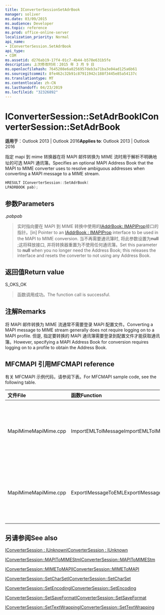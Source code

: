 ```yaml
---
title: IConverterSessionSetAdrBook
manager: soliver
ms.date: 03/09/2015
ms.audience: Developer
ms.topic: reference
ms.prod: office-online-server
localization_priority: Normal
api_name:
- IConverterSession.SetAdrBook
api_type:
- COM
ms.assetid: d276ab19-17f4-01c7-4b44-b578e631b5fe
description: 上次修改时间：2015 年 3 月 9 日
ms.openlocfilehash: 7645208e6a0256957deb3a71ba3e04ad125a6b61
ms.sourcegitcommit: 8fe462c32b91c87911942c188f3445e85a54137c
ms.translationtype: MT
ms.contentlocale: zh-CN
ms.lasthandoff: 04/23/2019
ms.locfileid: "32326892"
---
```

# <a name="iconvertersessionsetadrbook"></a><span data-ttu-id="ace5c-103">IConverterSession::SetAdrBook</span><span class="sxs-lookup"><span data-stu-id="ace5c-103">IConverterSession::SetAdrBook</span></span>

  
  
<span data-ttu-id="ace5c-104">**适用于**：Outlook 2013 | Outlook 2016</span><span class="sxs-lookup"><span data-stu-id="ace5c-104">**Applies to**: Outlook 2013 | Outlook 2016</span></span> 
  
<span data-ttu-id="ace5c-105">指定 mapi 到 mime 转换器在将 MAPI 邮件转换为 MIME 流时用于解析不明确地址的可选 MAPI 通讯簿。</span><span class="sxs-lookup"><span data-stu-id="ace5c-105">Specifies an optional MAPI Address Book that the MAPI to MIME converter uses to resolve ambiguous addresses when converting a MAPI message to a MIME stream.</span></span>
  
```cpp
HRESULT IConverterSession::SetAdrBook( 
LPADRBOOK pab); 
```

## <a name="parameters"></a><span data-ttu-id="ace5c-106">参数</span><span class="sxs-lookup"><span data-stu-id="ace5c-106">Parameters</span></span>

 <span data-ttu-id="ace5c-107">_.pab_</span><span class="sxs-lookup"><span data-stu-id="ace5c-107">_pab_</span></span>
  
> <span data-ttu-id="ace5c-108">实时指向要在 MAPI 到 MIME 转换中使用的[IAddrBook: IMAPIProp](iaddrbookimapiprop.md)接口的指针。</span><span class="sxs-lookup"><span data-stu-id="ace5c-108">[in] Pointer to an [IAddrBook : IMAPIProp](iaddrbookimapiprop.md) interface to be used in the MAPI to MIME conversion.</span></span> <span data-ttu-id="ace5c-109">当不再需要通讯簿时, 将此参数设置为**null** ;这将释放接口, 并将转换器重置为不使用任何通讯簿。</span><span class="sxs-lookup"><span data-stu-id="ace5c-109">Set this parameter to **null** when you no longer need the Address Book; this releases the interface and resets the converter to not using any Address Book.</span></span> 
    
## <a name="return-value"></a><span data-ttu-id="ace5c-110">返回值</span><span class="sxs-lookup"><span data-stu-id="ace5c-110">Return value</span></span>

<span data-ttu-id="ace5c-111">S_OK</span><span class="sxs-lookup"><span data-stu-id="ace5c-111">S_OK</span></span>
  
> <span data-ttu-id="ace5c-112">函数调用成功。</span><span class="sxs-lookup"><span data-stu-id="ace5c-112">The function call is successful.</span></span>
    
## <a name="remarks"></a><span data-ttu-id="ace5c-113">注解</span><span class="sxs-lookup"><span data-stu-id="ace5c-113">Remarks</span></span>

<span data-ttu-id="ace5c-114">将 MAPI 邮件转换为 MIME 流通常不需要登录 MAPI 配置文件。</span><span class="sxs-lookup"><span data-stu-id="ace5c-114">Converting a MAPI message to MIME stream generally does not require logging on to a MAPI profile.</span></span> <span data-ttu-id="ace5c-115">但是, 指定要转换的 MAPI 通讯簿需要登录到配置文件才能获取通讯簿。</span><span class="sxs-lookup"><span data-stu-id="ace5c-115">However, specifying a MAPI Address Book for conversion requires logging on to a profile to obtain the Address Book.</span></span>
  
## <a name="mfcmapi-reference"></a><span data-ttu-id="ace5c-116">MFCMAPI 引用</span><span class="sxs-lookup"><span data-stu-id="ace5c-116">MFCMAPI reference</span></span>

<span data-ttu-id="ace5c-117">有关 MFCMAPI 示例代码，请参阅下表。</span><span class="sxs-lookup"><span data-stu-id="ace5c-117">For MFCMAPI sample code, see the following table.</span></span>
  
|<span data-ttu-id="ace5c-118">**文件**</span><span class="sxs-lookup"><span data-stu-id="ace5c-118">**File**</span></span>|<span data-ttu-id="ace5c-119">**函数**</span><span class="sxs-lookup"><span data-stu-id="ace5c-119">**Function**</span></span>|<span data-ttu-id="ace5c-120">**备注**</span><span class="sxs-lookup"><span data-stu-id="ace5c-120">**Comment**</span></span>|
|:-----|:-----|:-----|
|<span data-ttu-id="ace5c-121">MapiMime</span><span class="sxs-lookup"><span data-stu-id="ace5c-121">MapiMime.cpp</span></span>  <br/> |<span data-ttu-id="ace5c-122">ImportEMLToIMessage</span><span class="sxs-lookup"><span data-stu-id="ace5c-122">ImportEMLToIMessage</span></span>  <br/> |<span data-ttu-id="ace5c-123">MFCMAPI 使用 MimeToMAPI 将 .eml 文件转换为 MAPI 邮件。</span><span class="sxs-lookup"><span data-stu-id="ace5c-123">MFCMAPI uses MimeToMAPI to convert an EML file to a MAPI message.</span></span>  <br/> |
|<span data-ttu-id="ace5c-124">MapiMime</span><span class="sxs-lookup"><span data-stu-id="ace5c-124">MapiMime.cpp</span></span>  <br/> |<span data-ttu-id="ace5c-125">ExportIMessageToEML</span><span class="sxs-lookup"><span data-stu-id="ace5c-125">ExportIMessageToEML</span></span>  <br/> |<span data-ttu-id="ace5c-126">MFCMAPI 使用 MAPIToMIMEStm 将 MAPI 邮件转换为 .eml 文件。</span><span class="sxs-lookup"><span data-stu-id="ace5c-126">MFCMAPI uses MAPIToMIMEStm to convert a MAPI message to an EML file.</span></span>  <br/> |
   
## <a name="see-also"></a><span data-ttu-id="ace5c-127">另请参阅</span><span class="sxs-lookup"><span data-stu-id="ace5c-127">See also</span></span>



[<span data-ttu-id="ace5c-128">IConverterSession : IUnknown</span><span class="sxs-lookup"><span data-stu-id="ace5c-128">IConverterSession : IUnknown</span></span>](iconvertersessioniunknown.md)
  
[<span data-ttu-id="ace5c-129">IConverterSession::MAPIToMIMEStm</span><span class="sxs-lookup"><span data-stu-id="ace5c-129">IConverterSession::MAPIToMIMEStm</span></span>](iconvertersession-mapitomimestm.md)
  
[<span data-ttu-id="ace5c-130">IConverterSession::MIMEToMAPI</span><span class="sxs-lookup"><span data-stu-id="ace5c-130">IConverterSession::MIMEToMAPI</span></span>](iconvertersession-mimetomapi.md)
  
[<span data-ttu-id="ace5c-131">IConverterSession::SetCharSet</span><span class="sxs-lookup"><span data-stu-id="ace5c-131">IConverterSession::SetCharSet</span></span>](iconvertersession-setcharset.md)
  
[<span data-ttu-id="ace5c-132">IConverterSession::SetEncoding</span><span class="sxs-lookup"><span data-stu-id="ace5c-132">IConverterSession::SetEncoding</span></span>](iconvertersession-setencoding.md)
  
[<span data-ttu-id="ace5c-133">IConverterSession::SetSaveFormat</span><span class="sxs-lookup"><span data-stu-id="ace5c-133">IConverterSession::SetSaveFormat</span></span>](iconvertersession-setsaveformat.md)
  
[<span data-ttu-id="ace5c-134">IConverterSession::SetTextWrapping</span><span class="sxs-lookup"><span data-stu-id="ace5c-134">IConverterSession::SetTextWrapping</span></span>](iconvertersession-settextwrapping.md)

